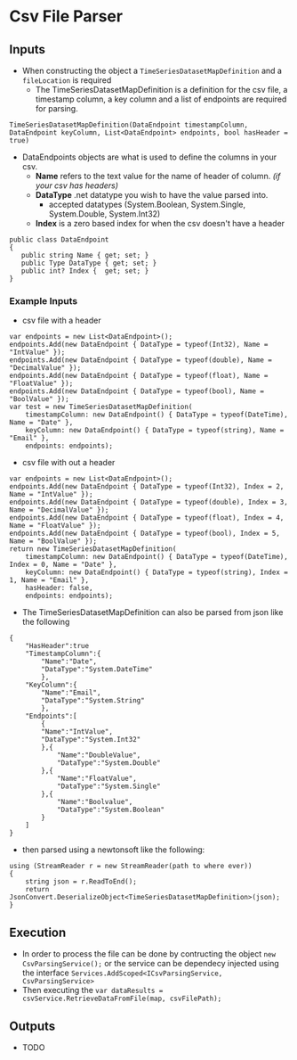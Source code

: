 # Csv File Parser

## Inputs
 - When constructing the object a ```TimeSeriesDatasetMapDefinition``` and  a ```fileLocation``` is required
    - The TimeSeriesDatasetMapDefinition is a definition for the csv file, a timestamp column, a key column and a list of endpoints are required for parsing. 
 ```
TimeSeriesDatasetMapDefinition(DataEndpoint timestampColumn, DataEndpoint keyColumn, List<DataEndpoint> endpoints, bool hasHeader = true)
 ```
 - DataEndpoints objects are what is used to define the columns in your csv. 
    - **Name** refers to the text value for the name of header of column. *(if your csv has headers)*
    - **DataType** .net datatype you wish to have the value parsed into. 
        - accepted datatypes (System.Boolean, System.Single, System.Double, System.Int32)
    - **Index** is a zero based index for when the csv doesn't have a header 
 ```
 public class DataEndpoint
{
    public string Name { get; set; }
    public Type DataType { get; set; }
    public int? Index {  get; set; } 
}
 ```
### Example Inputs
- csv file with a header
```
var endpoints = new List<DataEndpoint>();
endpoints.Add(new DataEndpoint { DataType = typeof(Int32), Name = "IntValue" });
endpoints.Add(new DataEndpoint { DataType = typeof(double), Name = "DecimalValue" });
endpoints.Add(new DataEndpoint { DataType = typeof(float), Name = "FloatValue" });
endpoints.Add(new DataEndpoint { DataType = typeof(bool), Name = "BoolValue" });
var test = new TimeSeriesDatasetMapDefinition(
    timestampColumn: new DataEndpoint() { DataType = typeof(DateTime), Name = "Date" },
    keyColumn: new DataEndpoint() { DataType = typeof(string), Name = "Email" },
    endpoints: endpoints);
```
- csv file with out a header
```
var endpoints = new List<DataEndpoint>();
endpoints.Add(new DataEndpoint { DataType = typeof(Int32), Index = 2, Name = "IntValue" });
endpoints.Add(new DataEndpoint { DataType = typeof(double), Index = 3, Name = "DecimalValue" });
endpoints.Add(new DataEndpoint { DataType = typeof(float), Index = 4, Name = "FloatValue" });
endpoints.Add(new DataEndpoint { DataType = typeof(bool), Index = 5, Name = "BoolValue" });
return new TimeSeriesDatasetMapDefinition(
    timestampColumn: new DataEndpoint() { DataType = typeof(DateTime), Index = 0, Name = "Date" },
    keyColumn: new DataEndpoint() { DataType = typeof(string), Index = 1, Name = "Email" },
    hasHeader: false,
    endpoints: endpoints);
```
- The TimeSeriesDatasetMapDefinition can also be parsed from json like the following
```
{
    "HasHeader":true
    "TimestampColumn":{
        "Name":"Date",
        "DataType":"System.DateTime"
        },
    "KeyColumn":{
        "Name":"Email",
        "DataType":"System.String"
        },   
    "Endpoints":[
        {
        "Name":"IntValue",
        "DataType":"System.Int32"
        },{
            "Name":"DoubleValue",
            "DataType":"System.Double"
        },{
            "Name":"FloatValue",
            "DataType":"System.Single"
        },{
            "Name":"Boolvalue",
            "DataType":"System.Boolean"
        }
    ]    
}
```
- then parsed using a newtonsoft like the following:
```
using (StreamReader r = new StreamReader(path to where ever))
{
    string json = r.ReadToEnd();
    return JsonConvert.DeserializeObject<TimeSeriesDatasetMapDefinition>(json);
}
```
## Execution
- In order to process the file can be done by contructing the object
```new CsvParsingService();``` or the service can be dependecy injected using the interface ```Services.AddScoped<ICsvParsingService, CsvParsingService>```
- Then executing the ```var dataResults = csvService.RetrieveDataFromFile(map, csvFilePath);```

## Outputs
- TODO
